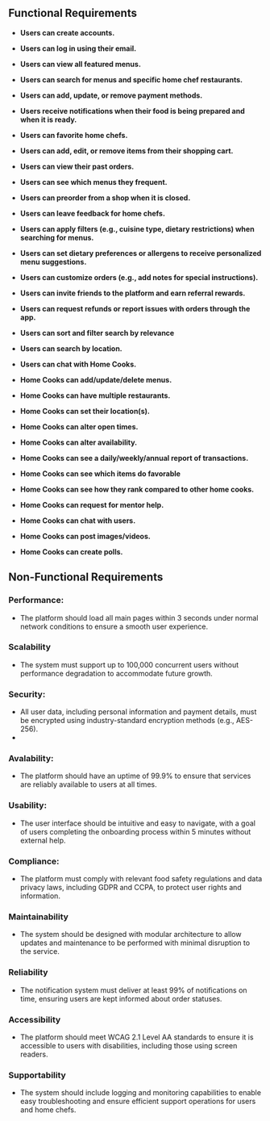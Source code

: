 ## Functional Requirements

- **Users can create accounts.**
- **Users can log in using their email.**
- **Users can view all featured menus.**
- **Users can search for menus and specific home chef restaurants.**
- **Users can add, update, or remove payment methods.**
- **Users receive notifications when their food is being prepared and when it is ready.**
- **Users can favorite home chefs.**
- **Users can add, edit, or remove items from their shopping cart.**
- **Users can view their past orders.**
- **Users can see which menus they frequent.**
- **Users can preorder from a shop when it is closed.**
- **Users can leave feedback for home chefs.**
- **Users can apply filters (e.g., cuisine type, dietary restrictions) when searching for menus.**
- **Users can set dietary preferences or allergens to receive personalized menu suggestions.**
- **Users can customize orders (e.g., add notes for special instructions).**
- **Users can invite friends to the platform and earn referral rewards.**
- **Users can request refunds or report issues with orders through the app.**
- **Users can sort and filter search by relevance**
- **Users can search by location.**
- **Users can chat with Home Cooks.**

- **Home Cooks can add/update/delete menus.**
- **Home Cooks can have multiple restaurants.**
- **Home Cooks can set their location(s).**
- **Home Cooks can alter open times.**
- **Home Cooks can alter availability.**
- **Home Cooks can see a daily/weekly/annual report of transactions.**
- **Home Cooks can see which items do favorable**
- **Home Cooks can see how they rank compared to other home cooks.**
- **Home Cooks can request for mentor help.**
- **Home Cooks can chat with users.**
- **Home Cooks can post images/videos.**
- **Home Cooks can create polls.**



## Non-Functional Requirements
### Performance:
- The platform should load all main pages within 3 seconds under normal network conditions to ensure a smooth user experience.

### Scalability
- The system must support up to 100,000 concurrent users without performance degradation to accommodate future growth.

### Security:
- All user data, including personal information and payment details, must be encrypted using industry-standard encryption methods (e.g., AES-256).
- 

### Avalability:
- The platform should have an uptime of 99.9% to ensure that services are reliably available to users at all times.

### Usability:
- The user interface should be intuitive and easy to navigate, with a goal of users completing the onboarding process within 5 minutes without external help.

### Compliance:
- The platform must comply with relevant food safety regulations and data privacy laws, including GDPR and CCPA, to protect user rights and information.

### Maintainability
- The system should be designed with modular architecture to allow updates and maintenance to be performed with minimal disruption to the service.

### Reliability
- The notification system must deliver at least 99% of notifications on time, ensuring users are kept informed about order statuses.

### Accessibility
- The platform should meet WCAG 2.1 Level AA standards to ensure it is accessible to users with disabilities, including those using screen readers.

### Supportability
- The system should include logging and monitoring capabilities to enable easy troubleshooting and ensure efficient support operations for users and home chefs.
